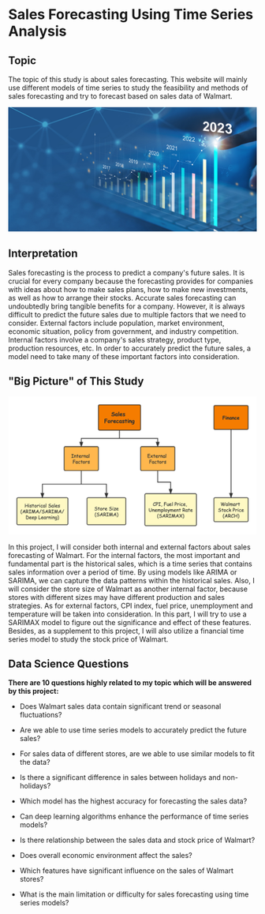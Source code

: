 # Sales Forecasting Using Time Series Analysis


## Topic

The topic of this study is about sales forecasting. This website will mainly use different models of time series to study the feasibility and methods of sales forecasting and try to forecast based on sales data of Walmart.

![](./images/sales.jpeg)

## Interpretation

Sales forecasting is the process to predict a company's future sales. It is crucial for every company because the forecasting provides for companies with ideas about how to make sales plans, how to make new investments, as well as how to arrange their stocks. Accurate sales forecasting can undoubtedly bring tangible benefits for a company. However, it is always difficult to predict the future sales due to multiple factors that we need to consider. External factors include population, market environment, economic situation, policy from government, and industry competition. Internal factors involve a company's sales strategy, product type, production resources, etc. In order to accurately predict the future sales, a model need to take many of these important factors into consideration. 

## "Big Picture" of This Study

![](./images/flow.png)

In this project, I will consider both internal and external factors about sales forecasting of Walmart. For the internal factors, the most important and fundamental part is the historical sales, which is a time series that contains sales information over a period of time. By using models like ARIMA or SARIMA, we can capture the data patterns within the historical sales. Also, I will consider the store size of Walmart as another internal factor, because stores with different sizes may have different production and sales strategies. As for external factors, CPI index, fuel price, unemployment and temperature will be taken into consideration. In this part, I will try to use a SARIMAX model to figure out the significance and effect of these features. Besides, as a supplement to this project, I will also utilize a financial time series model to study the stock price of Walmart.

## Data Science Questions

**There are 10 questions highly related to my topic which will be answered by this project:**

- Does Walmart sales data contain significant trend or seasonal fluctuations?

- Are we able to use time series models to accurately predict the future sales?

- For sales data of different stores, are we able to use similar models to fit the data?

- Is there a significant difference in sales between holidays and non-holidays?

- Which model has the highest accuracy for forecasting the sales data?

- Can deep learning algorithms enhance the performance of time series models?

- Is there relationship between the sales data and stock price of Walmart?

- Does overall economic environment affect the sales?

- Which features have significant influence on the sales of Walmart stores?

- What is the main limitation or difficulty for sales forecasting using time series models?
